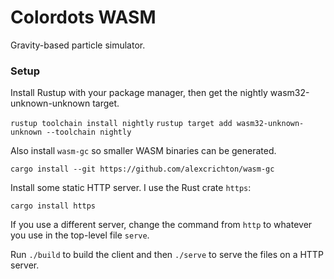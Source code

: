 # Colordots WASM

Gravity-based particle simulator.

### Setup

Install Rustup with your package manager, then get the nightly wasm32-unknown-unknown target.

`rustup toolchain install nightly`
`rustup target add wasm32-unknown-unknown --toolchain nightly`

Also install `wasm-gc` so smaller WASM binaries can be generated.

`cargo install --git https://github.com/alexcrichton/wasm-gc`

Install some static HTTP server. I use the Rust crate `https`:

`cargo install https`

If you use a different server, change the command from `http` to whatever you use in the top-level file `serve`.

Run `./build` to build the client and then `./serve` to serve the files on a HTTP server.
